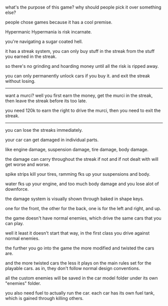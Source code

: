 
what's the purpose of this game? why should people pick it over something else?

people chose games because it has a cool premise.

Hypermanic Hypermania is risk incarnate.

you're navigating a sugar coated hell.

it has a streak system, you can only buy stuff in the streak from the stuff you earned in the streak.

so there's no grinding and hoarding money until all the risk is ripped away.

you can only permanently unlock cars if you buy it. and exit the streak without losing.

---

want a murci? well you first earn the money, get the murci in the streak, then leave the streak before its too late.

you need 120k to earn the right to drive the murci, then you need to exit the streak.

---

you can lose the streaks immediately.

your car can get damaged in individual parts.

like engine damage, suspension damage, tire damage, body damage.

the damage can carry throughout the streak if not and if not dealt with will get worse and worse.

spike strips kill your tires, ramming fks up your suspensions and body.

water fks up your engine, and too much body damage and you lose alot of downforce.

the damage system is visually shown through baked in shape keys.

one for the front, the other for the back, one is for the left and right, and up.

the game doesn't have normal enemies, which drive the same cars that you can play.

well it least it doesn't start that way, in the first class you drive against normal enemies.

the further you go into the game the more modified and twisted the cars are.

and the more twisted cars the less it plays on the main rules set for the playable cars.
as in, they don't follow normal design conventions.

all the custom enemies will be saved in the car model folder under its own "enemies" folder.

you also need fuel to actually run the car. each car has its own fuel tank, which is gained through killing others.